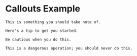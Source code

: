 # Callouts Example

```callout:info
This is something you should take note of.
```

```callout:tip
Here's a tip to get you started.
```

```callout:warning
Be cautious when you do this.
```

```callout:danger
This is a dangerous operation; you should never do this.
```
